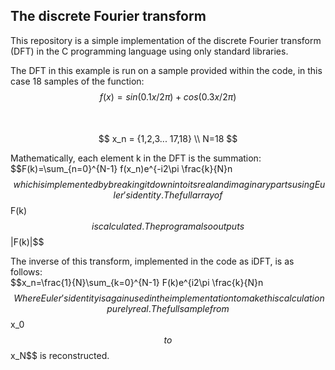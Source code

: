 ## The discrete Fourier transform
This repository is a simple implementation of the discrete Fourier transform (DFT) in the C programming language using only standard libraries.

The DFT in this example is run on a sample provided within the code, in this case 18 samples of the function:\
$$f(x) = sin(0.1x/2\pi)+cos(0.3x/2\pi)$$\
\
$$ x_n = {1,2,3... 17,18} \\ N=18 $$

Mathematically, each element k in the DFT is the summation:\
$$F(k)=\sum_{n=0}^{N-1} f(x_n)e^{-i2\pi \frac{k}{N}n $$\
which is implemented by breaking it down into its real and imaginary parts using Euler's identity. The full array of $$F(k)$$ is calculated. The program also outputs $$|F(k)|$$



The inverse of this transform, implemented in the code as iDFT, is as follows:\
$$x_n=\frac{1}{N}\sum_{k=0}^{N-1} F(k)e^{i2\pi \frac{k}{N}n $$\
Where Euler's identity is again used in the implementation to make this calculation purely real. The full sample from $$x_0$$ to $$x_N$$ is reconstructed.
